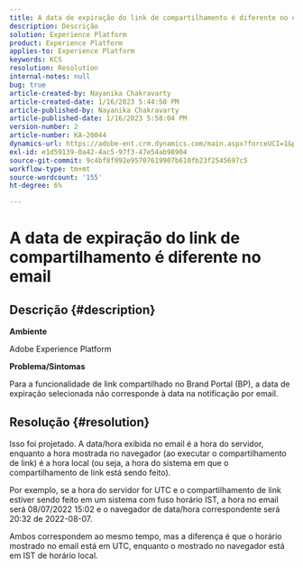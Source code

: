 ```yaml
---
title: A data de expiração do link de compartilhamento é diferente no email
description: Descrição
solution: Experience Platform
product: Experience Platform
applies-to: Experience Platform
keywords: KCS
resolution: Resolution
internal-notes: null
bug: true
article-created-by: Nayanika Chakravarty
article-created-date: 1/16/2023 5:44:50 PM
article-published-by: Nayanika Chakravarty
article-published-date: 1/16/2023 5:58:04 PM
version-number: 2
article-number: KA-20044
dynamics-url: https://adobe-ent.crm.dynamics.com/main.aspx?forceUCI=1&pagetype=entityrecord&etn=knowledgearticle&id=9e14b874-c595-ed11-aad1-6045bd006149
exl-id: e1d59139-0a42-4ac5-97f3-47e54ab98904
source-git-commit: 9c4bf8f092e95707619907b610fb23f2545697c5
workflow-type: tm+mt
source-wordcount: '155'
ht-degree: 6%

---
```


# A data de expiração do link de compartilhamento é diferente no email

## Descrição {#description}


<b>Ambiente</b>

Adobe Experience Platform

<b>Problema/Sintomas</b>

Para a funcionalidade de link compartilhado no Brand Portal (BP), a data de expiração selecionada não corresponde à data na notificação por email.


## Resolução {#resolution}


Isso foi projetado. A data/hora exibida no email é a hora do servidor, enquanto a hora mostrada no navegador (ao executar o compartilhamento de link) é a hora local (ou seja, a hora do sistema em que o compartilhamento de link está sendo feito).

Por exemplo, se a hora do servidor for UTC e o compartilhamento de link estiver sendo feito em um sistema com fuso horário IST, a hora no email será 08/07/2022 15:02 e o navegador de data/hora correspondente será 20:32 de 2022-08-07.

Ambos correspondem ao mesmo tempo, mas a diferença é que o horário mostrado no email está em UTC, enquanto o mostrado no navegador está em IST de horário local.

